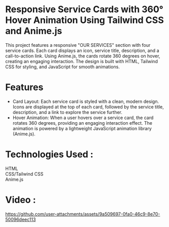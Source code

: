 # Responsive Service Cards with 360° Hover Animation Using Tailwind CSS and Anime.js #
This project features a responsive "OUR SERVICES" section with four service cards. Each card displays an icon, service title, description, and a call-to-action link. Using Anime.js, the cards rotate 360 degrees on hover, creating an engaging interaction. The design is built with HTML, Tailwind CSS for styling, and JavaScript for smooth animations.
# Features #
- Card Layout: Each service card is styled with a clean, modern design. Icons are displayed at the top of each card, followed by the service title, description, and a link to explore the service further.
- Hover Animation: When a user hovers over a service card, the card rotates 360 degrees, providing an engaging interaction effect. The animation is powered by a lightweight JavaScript animation library (Anime.js).
# Technologies Used : #
HTML <br/>
CSS/Tailwind CSS <br/>
Anime.js
# Video : #



https://github.com/user-attachments/assets/9a509697-0fa0-46c9-8e70-50096deec113

